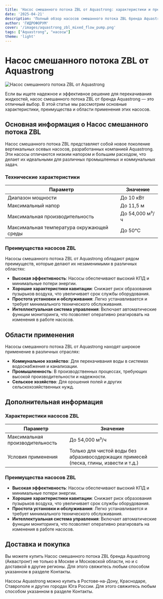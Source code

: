 ```yaml
---
title: 'Насос смешанного потока ZBL от Aquastrong: характеристики и преимущества'
date: '2025-04-21'
description: 'Полный обзор насосов смешанного потока ZBL бренда Aquastrong, их технические характеристики, области применения и преимущества для вашего бизнеса.'
author: 'ГИДРОФОРУМ'
cover: '/images/aquastrong_zbl_mixed_flow_pump.png'
tags: ["Aquastrong", "насосы"]
theme: 'light'
---
```


# Насос смешанного потока ZBL от Aquastrong

![Насос смешанного потока ZBL от Aquastrong](/images/aquastrong_zbl_mixed_flow_pump.png)

Если вы ищете надежное и эффективное решение для перекачивания жидкостей, насос смешанного потока ZBL от бренда Aquastrong — это отличный выбор. В этой статье мы рассмотрим основные характеристики, преимущества и области применения этих насосов.

## Основная информация о Насос смешанного потока ZBL

Насос смешанного потока ZBL представляет собой новое поколение вертикальных осевых насосов, разработанных компанией Aquastrong. Эти насосы отличаются низким напором и большим расходом, что делает их идеальными для различных промышленных и коммунальных задач.

### Технические характеристики

| Параметр                    | Значение                                      |
|-----------------------------|-----------------------------------------------|
| Диапазон мощности           | До 10 кВт                                    |
| Максимальный напор          | До 11,5 м                                     |
| Максимальная производительность | До 54,000 м³/ч                      |
| Максимальная температура окружающей среды | До 50°C                       |

### Преимущества насосов ZBL

Насосы смешанного потока ZBL от Aquastrong обладают рядом преимуществ, которые делают их незаменимыми в различных областях:

- **Высокая эффективность**: Насосы обеспечивают высокий КПД и минимальные потери энергии.
- **Хорошие характеристики кавитации**: Снижает риск образования пузырьков воздуха, что увеличивает срок службы оборудования.
- **Простота установки и обслуживания**: Легко устанавливается и требует минимального технического обслуживания.
- **Интеллектуальная система управления**: Включает автоматические функции мониторинга, что позволяет оперативно реагировать на изменения в работе насосов.

## Области применения

Насосы смешанного потока ZBL от Aquastrong находят широкое применение в различных отраслях:

- **Коммунальное хозяйство**: Для перекачивания воды в системах водоснабжения и канализации.
- **Промышленность**: В производственных процессах, требующих высокой производительности и надежности.
- **Сельское хозяйство**: Для орошения полей и других сельскохозяйственных нужд.

## Дополнительная информация

### Характеристики насосов ZBL

| Параметр                    | Значение                                      |
|-----------------------------|-----------------------------------------------|
| Максимальная производительность | До 54,000 м³/ч                      |
| Условия применения          | Только для чистой воды без абразивосодержащих примесей (песка, глины, извести и т.д.) |

### Преимущества насосов ZBL

- **Высокая эффективность**: Насосы обеспечивают высокий КПД и минимальные потери энергии.
- **Хорошие характеристики кавитации**: Снижает риск образования пузырьков воздуха, что увеличивает срок службы оборудования.
- **Простота установки и обслуживания**: Легко устанавливается и требует минимального технического обслуживания.
- **Интеллектуальная система управления**: Включает автоматические функции мониторинга, что позволяет оперативно реагировать на изменения в работе насосов.

## Доставка и покупка

Вы можете купить Насос смешанного потока ZBL бренда Aquastrong (Аквастронг) не только в Москве и Московской области, но и с доставкой в другие регионы. Для этого свяжитесь любым способом указанном в разделе Контакты.

Насосы Aquastrong можно купить в Ростове-на-Дону, Краснодаре, Ставрополе и других городах Юга России. Для этого свяжитесь любым способом указанном в разделе Контакты.

